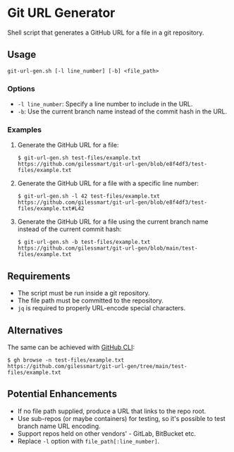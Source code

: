 # Git URL Generator

Shell script that generates a GitHub URL for a file in a git repository.

## Usage

```
git-url-gen.sh [-l line_number] [-b] <file_path>
```

### Options

- `-l line_number`: Specify a line number to include in the URL.
- `-b`: Use the current branch name instead of the commit hash in the URL.

### Examples

1. Generate the GitHub URL for a file:
   ```
   $ git-url-gen.sh test-files/example.txt
   https://github.com/gilessmart/git-url-gen/blob/e8f4df3/test-files/example.txt
   ```

2. Generate the GitHub URL for a file with a specific line number:
   ```
   $ git-url-gen.sh -l 42 test-files/example.txt
   https://github.com/gilessmart/git-url-gen/blob/e8f4df3/test-files/example.txt#L42
   ```

3. Generate the GitHub URL for a file using the current branch name instead of the current commit hash:
   ```
   $ git-url-gen.sh -b test-files/example.txt
   https://github.com/gilessmart/git-url-gen/blob/main/test-files/example.txt
   ```

## Requirements

- The script must be run inside a git repository.
- The file path must be committed to the repository.
- `jq` is required to properly URL-encode special characters.

## Alternatives

The same can be achieved with [GitHub CLI](https://cli.github.com/):
```
$ gh browse -n test-files/example.txt
https://github.com/gilessmart/git-url-gen/tree/main/test-files/example.txt
```

## Potential Enhancements

* If no file path supplied, produce a URL that links to the repo root.
* Use sub-repos (or maybe containers) for testing, so it's possible to test branch name URL encoding.
* Support repos held on other vendors' - GitLab, BitBucket etc.
* Replace `-l` option with `file_path[:line_number]`.
